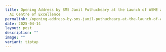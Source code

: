 ```yaml
---
title: Opening Address by SMS Janil Puthucheary at the Launch of ASME and ITE's
  AI Centre of Excellence
permalink: /opening-address-by-sms-janil-puthucheary-at-the-launch-of-asme-and-ite-s-ai-centre-of-excellence/
date: 2025-04-14
layout: post
description: ""
image: ""
variant: tiptap
---
```

